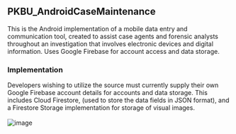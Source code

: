 ## PKBU_AndroidCaseMaintenance

This is the Android implementation of a mobile data entry and communication tool, created to assist case agents and forensic analysts throughout an investigation that involves electronic devices and digital information.  Uses Google Firebase for account access and data storage.  

### Implementation
Developers wishing to utilize the source must currently supply their own Google Firebase account details for accounts and data storage.  This includes Cloud Firestore, (used to store the data fields in JSON format), and a Firestore Storage implementation for storage of visual images.\
<br>
![image](https://user-images.githubusercontent.com/25714007/86398803-cd4b2d00-bc6b-11ea-90f2-ab3932d56ab6.png)
